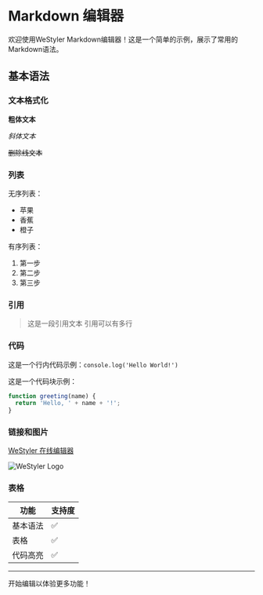 # Markdown 编辑器

欢迎使用WeStyler Markdown编辑器！这是一个简单的示例，展示了常用的Markdown语法。

## 基本语法

### 文本格式化

**粗体文本**

*斜体文本*

~~删除线文本~~

### 列表

无序列表：

- 苹果
- 香蕉
- 橙子

有序列表：

1. 第一步
2. 第二步
3. 第三步

### 引用

> 这是一段引用文本
> 引用可以有多行

### 代码

这是一个行内代码示例：`console.log('Hello World!')`

这是一个代码块示例：

```javascript
function greeting(name) {
  return 'Hello, ' + name + '!';
}
```

### 链接和图片

[WeStyler 在线编辑器](https://chat.luling.xyz)

![WeStyler Logo](/westyler.svg)

### 表格

| 功能 | 支持度 |
|------|--------|
| 基本语法 | ✅ |
| 表格 | ✅ |
| 代码高亮 | ✅ |

---

开始编辑以体验更多功能！